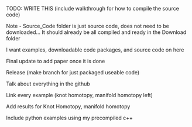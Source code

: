 TODO: WRITE THIS (include walkthrough for how to compile the source code)

Note - Source_Code folder is just source code, does not need to be downloaded... It should already be all compiled and ready in the Download folder

I want examples, downloadable code packages, and source code on here

Final update to add paper once it is done

Release (make branch for just packaged useable code)

Talk about everything in the github

Link every example (knot homotopy, manifold homotopy left)

Add results for Knot Homotopy, manifold homotopy

Include python examples using my precompiled c++
